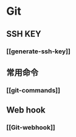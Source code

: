 # Git

## SSH KEY

### [[generate-ssh-key]]

## 常用命令

### [[git-commands]]

## Web hook

### [[Git-webhook]]
